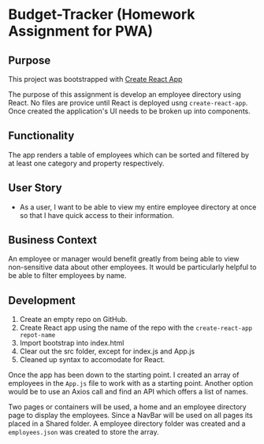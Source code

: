 # Budget-Tracker (Homework Assignment for PWA)

## Purpose

This project was bootstrapped with [Create React App](https://github.com/facebook/create-react-app)

The purpose of this assignment is develop an employee directory using React. No files are provice until React is deployed usng `create-react-app`. Once created the application's UI needs to be broken up into components.

## Functionality

The app renders a table of employees which can be sorted and filtered by at least one category and property respectively.

<!-- ![Employee Directory](Images/employeedirectory.gif) -->

## User Story
* As a user, I want to be able to view my entire employee directory at once so that I have quick access to their information.


## Business Context

An employee or manager would benefit greatly from being able to view non-sensitive data about other employees. It would be particularly helpful to be able to filter employees by name.

## Development

1. Create an empty repo on GitHub.
2. Create React app using the name of the repo with the `create-react-app repot-name`
3. Import bootstrap into index.html
4. Clear out the src folder, except for index.js and App.js
5. Cleaned up syntax to accomodate for React.

Once the app has been down to the starting point.  I created an array of employees in the `App.js` file to work with as a starting point.  Another option would be to use an Axios call and find an API which offers a list of names.

Two pages or containers will be used, a home and an employee directory page to display the employees.  Since a NavBar will be used on all pages its placed in a Shared folder.  A employee directory folder was created and a `employees.json` was created to store the array.



